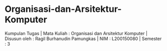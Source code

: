 # Organisasi-dan-Arsitektur-Komputer
Kumpulan Tugas | Mata Kuliah : Organisasi dan Arsitektur Komputer | Disusun oleh : Ragil Burhanudin Pamungkas | NIM : L200150080 | Semester : 3
